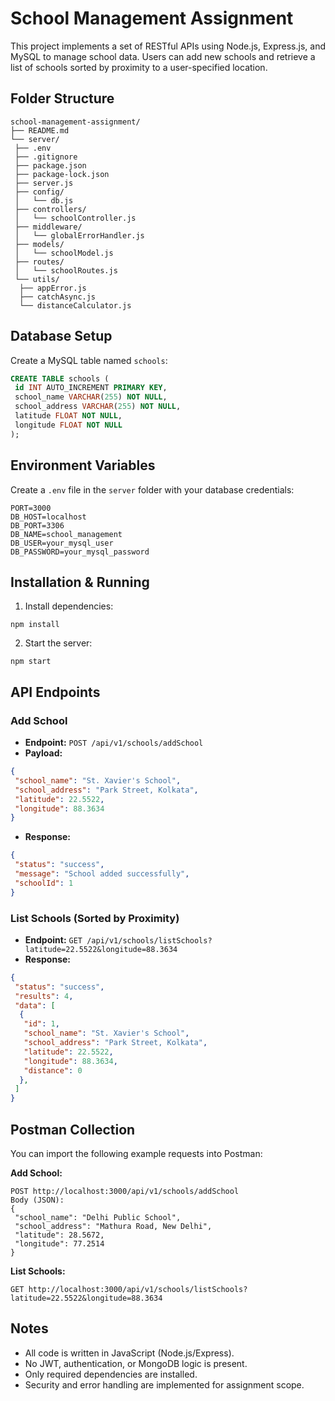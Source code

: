 
# School Management Assignment

This project implements a set of RESTful APIs using Node.js, Express.js, and MySQL to manage school data. Users can add new schools and retrieve a list of schools sorted by proximity to a user-specified location.

## Folder Structure

```
school-management-assignment/
├── README.md
└── server/
 ├── .env
 ├── .gitignore
 ├── package.json
 ├── package-lock.json
 ├── server.js
 ├── config/
 │   └── db.js
 ├── controllers/
 │   └── schoolController.js
 ├── middleware/
 │   └── globalErrorHandler.js
 ├── models/
 │   └── schoolModel.js
 ├── routes/
 │   └── schoolRoutes.js
 └── utils/
  ├── appError.js
  ├── catchAsync.js
  └── distanceCalculator.js
```

## Database Setup

Create a MySQL table named `schools`:

```sql
CREATE TABLE schools (
 id INT AUTO_INCREMENT PRIMARY KEY,
 school_name VARCHAR(255) NOT NULL,
 school_address VARCHAR(255) NOT NULL,
 latitude FLOAT NOT NULL,
 longitude FLOAT NOT NULL
);
```

## Environment Variables

Create a `.env` file in the `server` folder with your database credentials:

```
PORT=3000
DB_HOST=localhost
DB_PORT=3306
DB_NAME=school_management
DB_USER=your_mysql_user
DB_PASSWORD=your_mysql_password
```

## Installation & Running

1. Install dependencies:

  ```
  npm install
  ```

2. Start the server:

  ```
  npm start
  ```

## API Endpoints

### Add School

- **Endpoint:** `POST /api/v1/schools/addSchool`
- **Payload:**

 ```json
 {
  "school_name": "St. Xavier's School",
  "school_address": "Park Street, Kolkata",
  "latitude": 22.5522,
  "longitude": 88.3634
 }
 ```

- **Response:**

 ```json
 {
  "status": "success",
  "message": "School added successfully",
  "schoolId": 1
 }
 ```

### List Schools (Sorted by Proximity)

- **Endpoint:** `GET /api/v1/schools/listSchools?latitude=22.5522&longitude=88.3634`
- **Response:**

 ```json
 {
  "status": "success",
  "results": 4,
  "data": [
   {
    "id": 1,
    "school_name": "St. Xavier's School",
    "school_address": "Park Street, Kolkata",
    "latitude": 22.5522,
    "longitude": 88.3634,
    "distance": 0
   },
  ]
 }
 ```

## Postman Collection

You can import the following example requests into Postman:

**Add School:**

```
POST http://localhost:3000/api/v1/schools/addSchool
Body (JSON):
{
 "school_name": "Delhi Public School",
 "school_address": "Mathura Road, New Delhi",
 "latitude": 28.5672,
 "longitude": 77.2514
}
```

**List Schools:**

```
GET http://localhost:3000/api/v1/schools/listSchools?latitude=22.5522&longitude=88.3634
```

## Notes

- All code is written in JavaScript (Node.js/Express).
- No JWT, authentication, or MongoDB logic is present.
- Only required dependencies are installed.
- Security and error handling are implemented for assignment scope.

